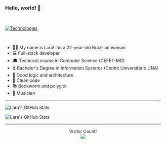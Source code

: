 
### Hello, world! 👋

<br>
<p align="center">

[![Technologies](https://skillicons.dev/icons?i=go,php,javascript,html,css,jquery,bootstrap,java,python,cs,c,cpp,typescript,dart,laravel,vue,react,angular,flutter,nodejs,mysql,mongodb,sqlite,linux,git,docker,bash,npm,vscode,eclipse,idea,androidstudio,stackoverflow,notion,figma,blender,latex,regex&perline=19)](https://skillicons.dev)

</p>
<br>

- 👧🏼 My name is Lara! I'm a 22-year-old Brazilian woman
- 💻 Full-stack developer
- 🎓 Technical course in Computer Science (CEFET-MG)
- ⏳ Bachelor's Degree in Information Systems (Centro Universitário UNA)
- 🧠 Good logic and architecture
- 🧽 Clean code
- 📚 Bookworm and polyglot
- 🎹 Musician

<hr>

<p align="left">
  <img src="https://github-readme-stats.vercel.app/api?username=LaraAyrolla&&show_icons=true&theme=radical&line_height=27&v=5" alt="Lara's GitHub Stats" />
</p>

<p align="left">
 <img src="https://github-readme-stats.vercel.app/api/top-langs/?username=LaraAyrolla&layout=compact&theme=radical" alt="Lara's GitHub Stats"/>
</p>

<hr>

<p align="center">
  Visitor Count!<br>
  <img src="https://profile-counter.glitch.me/LaraAyrolla/count.svg" />
</p>

